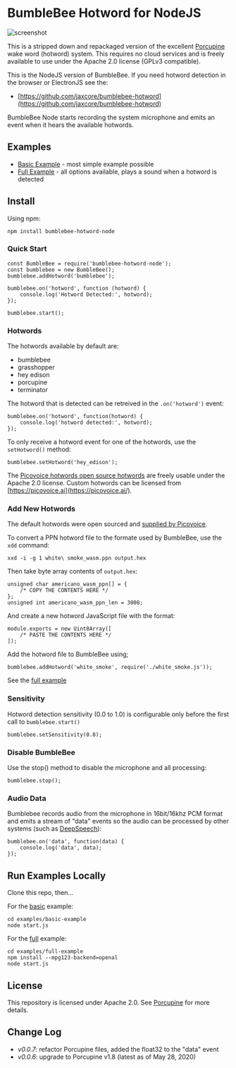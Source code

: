 # BumbleBee Hotword for NodeJS

![screenshot](https://raw.githubusercontent.com/jaxcore/bumblebee-hotword-node/master/logo.png)

This is a stripped down and repackaged version of the excellent [Porcupine](https://github.com/Picovoice/Porcupine) wake word (hotword) system. This requires no cloud services and is freely available to use under the Apache 2.0 license (GPLv3 compatible).

This is the NodeJS version of BumbleBee.  If you need hotword detection in the browser or ElectronJS see the:

- [https://github.com/jaxcore/bumblebee-hotword](https://github.com/jaxcore/bumblebee-hotword)

BumbleBee Node starts recording the system microphone and emits an event when it hears the available hotwords.

## Examples

- [Basic Example](https://jaxcore.github.io/bumblebee-hotword-node/basic-example/) - most simple example possible
- [Full Example](https://jaxcore.github.io/bumblebee-hotword-node/full-example/) - all options available, plays a sound when a hotword is detected

## Install

Using npm:

```
npm install bumblebee-hotword-node
```

### Quick Start

```
const BumbleBee = require('bumblebee-hotword-node');
const bumblebee = new BumbleBee();
bumblebee.addHotword('bumblebee');

bumblebee.on('hotword', function (hotword) {
	console.log('Hotword Detected:', hotword);
});

bumblebee.start();
```

### Hotwords

The hotwords available by default are:

* bumblebee
* grasshopper
* hey edison
* porcupine
* terminator

The hotword that is detected can be retreived in the `.on('hotword')` event:

```
bumblebee.on('hotword', function(hotword) {
	console.log('hotword detected:', hotword);
});
```

To only receive a hotword event for one of the hotwords, use the `setHotword()` method:

```
bumblebee.setHotword('hey_edison');
```

The [Picovoice hotwords open source hotwords](https://github.com/Picovoice/Porcupine/tree/master/resources/keyword_files) are freely usable under the Apache 2.0 license.  Custom hotwords can be licensed from [https://picovoice.ai](https://picovoice.ai/).

### Add New Hotwords

The default hotwords were open sourced and [supplied by Picovoice](https://github.com/Picovoice/porcupine/tree/master/resources/keyword_files/wasm).

To convert a PPN hotword file to the formate used by BumbleBee, use the `xdd` command:

```
xxd -i -g 1 white\ smoke_wasm.ppn output.hex
```

Then take byte array contents of `output.hex`:

```
unsigned char americano_wasm_ppn[] = {
    /* COPY THE CONTENTS HERE */
};
unsigned int americano_wasm_ppn_len = 3008;
```

And create a new hotword JavaScript file with the format:

```
module.exports = new Uint8Array([
    /* PASTE THE CONTENTS HERE */
]);
```

Add the hotword file to BumbleBee using;

```
bumblebee.addHotword('white_smoke', require('./white_smoke.js'));
```

See the [full example](https://jaxcore.github.io/bumblebee-hotword-node/full-example/)

### Sensitivity

Hotword detection sensitivity (0.0 to 1.0) is configurable only before the first call to `bumblebee.start()`

```
bumblebee.setSensitivity(0.8);
```

### Disable BumbleBee

Use the stop() method to disable the microphone and all processing:

```
bumblebee.stop();
```

### Audio Data

Bumblebee records audio from the microphone in 16bit/16khz PCM format and emits a stream of "data" events so the audio can be processed by other systems (such as [DeepSpeech](https://github.com/jaxcore/deepspeech-plugin)):

```
bumblebee.on('data', function(data) {
	console.log('data', data);
});
```


## Run Examples Locally

Clone this repo, then...

For the [basic](https://jaxcore.github.io/bumblebee-hotword/basic-example/) example:

```
cd examples/basic-example
node start.js
```

For the [full](https://jaxcore.github.io/bumblebee-hotword/full-example/) example:

```
cd examples/full-example
npm install --mpg123-backend=openal
node start.js
```

## License

This repository is licensed under Apache 2.0.  See [Porcupine](https://github.com/Picovoice/Porcupine) for more details.

## Change Log

- *v0.0.7*: refactor Porcupine files, added the float32 to the "data" event
- *v0.0.6*: upgrade to Porcupine v1.8 (latest as of May 28, 2020)